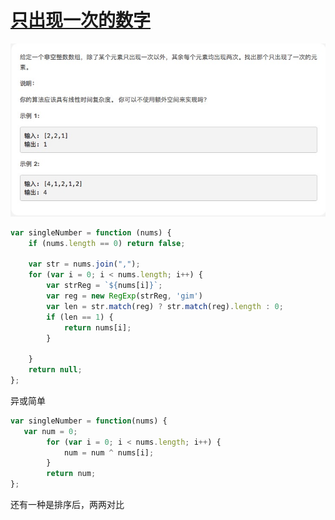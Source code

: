 # [只出现一次的数字](https://leetcode-cn.com/explore/interview/card/top-interview-questions-easy/1/array/25/)

![singleNumber](./imgs/singleNumber.png)

```js
var singleNumber = function (nums) {
    if (nums.length == 0) return false;

    var str = nums.join(",");
    for (var i = 0; i < nums.length; i++) {
        var strReg = `${nums[i]}`;
        var reg = new RegExp(strReg, 'gim')
        var len = str.match(reg) ? str.match(reg).length : 0;
        if (len == 1) {
            return nums[i];
        }

    }
    return null;
};

```

异或简单

```js
var singleNumber = function(nums) {
   var num = 0;
	    for (var i = 0; i < nums.length; i++) {
	        num = num ^ nums[i];
	    }
	    return num;
};
```
还有一种是排序后，两两对比
